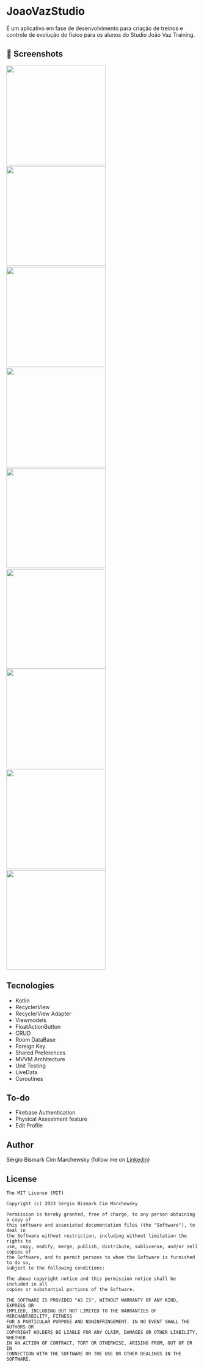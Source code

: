 # JoaoVazStudio
É um aplicativo em fase de desenvolvimento para criação de treinos e controle de evolução do físico para os alunos do Studio João Vaz Training.

## :camera_flash: Screenshots
<img src="/screenshots/screenshot-7.png" width="260">&emsp;<img src="/screenshots/screenshot-8.png" width="260">&emsp;<img src="/screenshots/screenshot-3.png" width="260">&emsp;<img src="/screenshots/screenshot-2.png" width="260">&emsp;<img src="/screenshots/screenshot-1.png" width="260">&emsp;<img src="/screenshots/screenshot-4.png" width="260"><img src="/screenshots/screenshot-6.png" width="260">&emsp;&emsp;<img src="/screenshots/screenshot-5.png" width="260">&emsp;<img src="/screenshots/screenshot-10.png" width="260">

## Tecnologies
* Kotlin
* RecyclerView
* RecyclerView Adapter
* Viewmodels
* FloatActionButton
* CRUD
* Room DataBase
* Foreign Key
* Shared Preferences
* MVVM Architecture
* Unit Testing
* LiveData
* Coroutines

## To-do
* Firebase Authentication
* Physical Assestment feature
* Edit Profile

## Author
Sérgio Bismark Cim Marchewsky (follow me on [Linkedin](https://www.linkedin.com/in/s%C3%A9rgio-bismark-cim-marchewsky-ab0062129/))

## License
```
The MIT License (MIT)

Copyright (c) 2023 Sérgio Bismark Cim Marchewsky

Permission is hereby granted, free of charge, to any person obtaining a copy of
this software and associated documentation files (the "Software"), to deal in
the Software without restriction, including without limitation the rights to
use, copy, modify, merge, publish, distribute, sublicense, and/or sell copies of
the Software, and to permit persons to whom the Software is furnished to do so,
subject to the following conditions:

The above copyright notice and this permission notice shall be included in all
copies or substantial portions of the Software.

THE SOFTWARE IS PROVIDED "AS IS", WITHOUT WARRANTY OF ANY KIND, EXPRESS OR
IMPLIED, INCLUDING BUT NOT LIMITED TO THE WARRANTIES OF MERCHANTABILITY, FITNESS
FOR A PARTICULAR PURPOSE AND NONINFRINGEMENT. IN NO EVENT SHALL THE AUTHORS OR
COPYRIGHT HOLDERS BE LIABLE FOR ANY CLAIM, DAMAGES OR OTHER LIABILITY, WHETHER
IN AN ACTION OF CONTRACT, TORT OR OTHERWISE, ARISING FROM, OUT OF OR IN
CONNECTION WITH THE SOFTWARE OR THE USE OR OTHER DEALINGS IN THE SOFTWARE.
```
